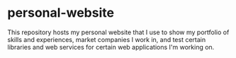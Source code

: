 # personal-website

This repository hosts my personal website that I use to show my portfolio of skills and experiences, market companies I work in, and test certain libraries and web services for certain web applications I'm working on.